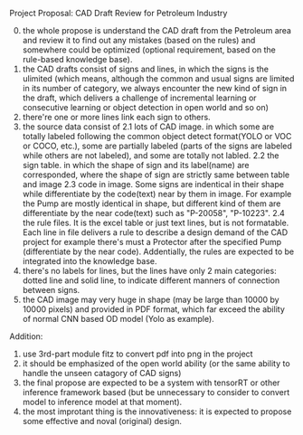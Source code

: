 Project Proposal: CAD Draft Review for Petroleum Industry

0. the whole propose is understand the CAD draft from the Petroleum area and review it to find out any mistakes (based on the rules) and somewhere could be optimized (optional requirement, based on the rule-based knowledge base).
1. the CAD drafts consist of signs and lines, in which the signs is the ulimited (which means, although the common and usual signs are limited in its number of category, we always encounter the new kind of sign in the draft, which delivers a challenge of incremental learning or consecutive learning or object detection in open world and so on)
2. there're one or more lines link each sign to others.
2. the source data consist of 
2.1 lots of CAD image. in which some are totally labeled following the common object detect format(YOLO or VOC or COCO, etc.), some are partially labeled (parts of the signs are labeled while others are not labeled), and some are totally not labled.
2.2 the sign table. in which the shape of sign and its label(name) are corresponded, where the shape of sign are strictly same between table and image
2.3 code in image. Some signs are indentical in their shape while differentiate by the code(text) near by them in image. For example the Pump are mostly identical in shape, but different kind of them are differentiate by the near code(text) such as "P-20058", "P-10223".
2.4 the rule files. It is the excel table or just text lines, but is not formatable. Each line in file delivers a rule to describe a design demand of the CAD project for example there's must a Protector after the specified Pump (differentiate by the near code). Addentially, the rules are expected to be integrated into the knowledge base. 
3. there's no labels for lines, but the lines have only 2 main categories: dotted line and solid line, to indicate different manners of connection between signs.
4. the CAD image may very huge in shape (may be large than 10000 by 10000 pixels) and provided in PDF format, which far exceed the ability of normal CNN based OD model (Yolo as example).

Addition:
1. use 3rd-part module fitz to convert pdf into png in the project 
2. it should be emphasized of the open world ability (or the same ability to handle the unseen catagory of CAD signs)
3. the final propose are expected to be a system with tensorRT or other inference framework based (but be unnecessary to consider to convert model to inference model at that moment).
4. the most improtant thing is the innovativeness: it is expected to propose some effective and noval (original) design.